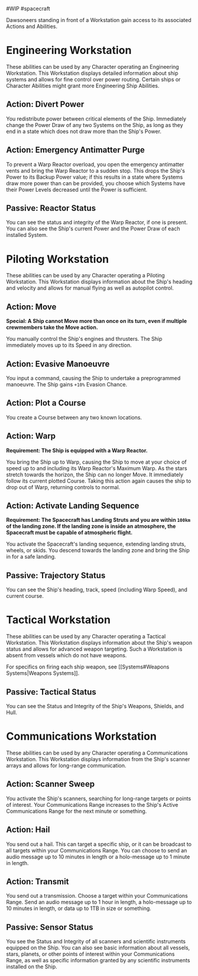 #WIP #spacecraft 

Dawsoneers standing in front of a Workstation gain access to its associated Actions and Abilities.

# Engineering Workstation

These abilities can be used by any Character operating an Engineering Workstation. This Workstation displays detailed information about ship systems and allows for fine control over power routing. Certain ships or Character Abilities might grant more Engineering Ship Abilities.

## Action: Divert Power

You redistribute power between critical elements of the Ship. Immediately change the Power Draw of any two Systems on the Ship, as long as they end in a state which does not draw more than the Ship's Power.

## Action: Emergency Antimatter Purge

To prevent a Warp Reactor overload, you open the emergency antimatter vents and bring the Warp Reactor to a sudden stop. This drops the Ship's Power to its Backup Power value; if this results in a state where Systems draw more power than can be provided, you choose which Systems have their Power Levels decreased until the Power is sufficient.

## Passive: Reactor Status

You can see the status and integrity of the Warp Reactor, if one is present. You can also see the Ship's current Power and the Power Draw of each installed System.

# Piloting Workstation

These abilities can be used by any Character operating a Piloting Workstation. This Workstation displays information about the Ship's heading and velocity and allows for manual flying as well as autopilot control.

## Action: Move

**Special: A Ship cannot Move more than once on its turn, even if multiple crewmembers take the Move action.**

You manually control the Ship's engines and thrusters. The Ship immediately moves up to its Speed in any direction.

## Action: Evasive Manoeuvre

You input a command, causing the Ship to undertake a preprogrammed manoeuvre. The Ship gains `+10%` Evasion Chance.

## Action: Plot a Course

You create a Course between any two known locations. 

## Action: Warp

**Requirement: The Ship is equipped with a Warp Reactor.**

You bring the Ship up to Warp, causing the Ship to move at your choice of speed up to and including its Warp Reactor's Maximum Warp. As the stars stretch towards the horizon, the Ship can no longer Move. It immediately follow its current plotted Course. Taking this action again causes the ship to drop out of Warp, returning controls to normal.

## Action: Activate Landing Sequence

**Requirement: The Spacecraft has Landing Struts and you are within `100km` of the landing zone. If the landing zone is inside an atmosphere, the Spacecraft must be capable of atmospheric flight.**

You activate the Spacecraft's landing sequence, extending landing struts, wheels, or skids. You descend towards the landing zone and bring the Ship in for a safe landing. 

## Passive: Trajectory Status

You can see the Ship's heading, track, speed (including Warp Speed), and current course.

# Tactical Workstation

These abilities can be used by any Character operating a Tactical Workstation. This Workstation displays information about the Ship's weapon status and allows for advanced weapon targeting. Such a Workstation is absent from vessels which do not have weapons.

For specifics on firing each ship weapon, see [[Systems#Weapons Systems|Weapons Systems]].

## Passive: Tactical Status

You can see the Status and Integrity of the Ship's Weapons, Shields, and Hull.

# Communications Workstation

These abilities can be used by any Character operating a Communications Workstation. This Workstation displays information from the Ship's scanner arrays and allows for long-range communication.

## Action: Scanner Sweep

You activate the Ship's scanners, searching for long-range targets or points of interest. Your Communications Range increases to the Ship's Active Communications Range for the next minute or something.

## Action: Hail

You send out a hail. This can target a specific ship, or it can be broadcast to all targets within your Communications Range. You can choose to send an audio message up to 10 minutes in length or a holo-message up to 1 minute in length.

## Action: Transmit

You send out a transmission. Choose a target within your Communications Range. Send an audio message up to 1 hour in length, a holo-message up to 10 minutes in length, or data up to 1TB in size or something.

## Passive: Sensor Status

You see the Status and Integrity of all scanners and scientific instruments equipped on the Ship. You can also see basic information about all vessels, stars, planets, or other points of interest within your Communications Range, as well as specific information granted by any scientific instruments installed on the Ship.

